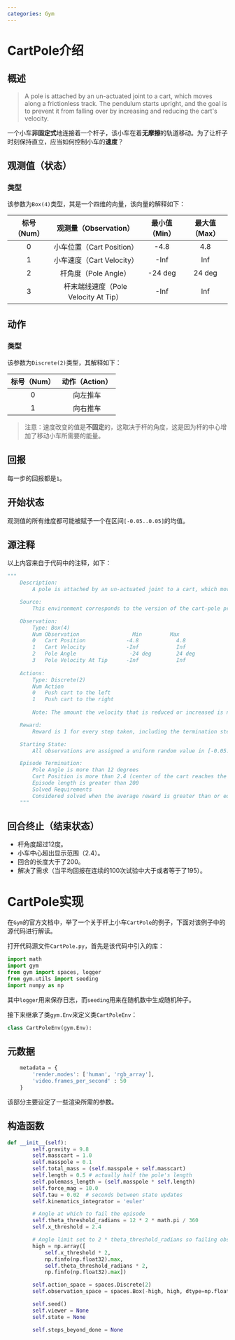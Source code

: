 ```yaml
---
categories: Gym
---
```


# CartPole介绍

## 概述

> A pole is attached by an un-actuated joint to a cart, which moves along a frictionless track. The pendulum starts upright, and the goal is to prevent it from falling over by increasing and reducing the cart's velocity.

一个小车**非固定式**地连接着一个杆子，该小车在着**无摩擦**的轨道移动。为了让杆子时刻保持直立，应当如何控制小车的**速度**？

## 观测值（状态）

### 类型

该参数为`Box(4)`类型，其是一个四维的向量，该向量的解释如下：

| 标号（Num） |        观测量（Observation）         | 最小值（Min） | 最大值（Max） |
| :---------: | :----------------------------------: | :-----------: | :-----------: |
|      0      |      小车位置（Cart Position）       |     -4.8      |      4.8      |
|      1      |      小车速度（Cart Velocity）       |     -Inf      |      Inf      |
|      2      |         杆角度（Pole Angle）         |    -24 deg    |    24 deg     |
|      3      | 杆末端线速度（Pole Velocity At Tip） |     -Inf      |      Inf      |

## 动作

### 类型

该参数为`Discrete(2)`类型，其解释如下：

| 标号（Num） | 动作（Action） |
| :---------: | :------------: |
|      0      |    向左推车    |
|      1      |    向右推车    |

> 注意：速度改变的值是**不固定**的，这取决于杆的角度，这是因为杆的中心增加了移动小车所需要的能量。

## 回报

每一步的回报都是`1`。

## 开始状态

观测值的所有维度都可能被赋予一个在区间`[-0.05..0.05]`的均值。

## 源注释

以上内容来自于代码中的注释，如下：

```python
"""
    Description:
        A pole is attached by an un-actuated joint to a cart, which moves along a frictionless track. The pendulum starts upright, and the goal is to prevent it from falling over by increasing and reducing the cart's velocity.

    Source:
        This environment corresponds to the version of the cart-pole problem described by Barto, Sutton, and Anderson

    Observation: 
        Type: Box(4)
        Num	Observation                 Min         Max
        0	Cart Position             -4.8            4.8
        1	Cart Velocity             -Inf            Inf
        2	Pole Angle                 -24 deg        24 deg
        3	Pole Velocity At Tip      -Inf            Inf
        
    Actions:
        Type: Discrete(2)
        Num	Action
        0	Push cart to the left
        1	Push cart to the right
        
        Note: The amount the velocity that is reduced or increased is not fixed; it depends on the angle the pole is pointing. This is because the center of gravity of the pole increases the amount of energy needed to move the cart underneath it

    Reward:
        Reward is 1 for every step taken, including the termination step

    Starting State:
        All observations are assigned a uniform random value in [-0.05..0.05]

    Episode Termination:
        Pole Angle is more than 12 degrees
        Cart Position is more than 2.4 (center of the cart reaches the edge of the display)
        Episode length is greater than 200
        Solved Requirements
        Considered solved when the average reward is greater than or equal to 195.0 over 100 consecutive trials.
    """
```

## 回合终止（结束状态）

- 杆角度超过12度。
- 小车中心超出显示范围（2.4）。
- 回合的长度大于了200。
- 解决了需求（当平均回报在连续的100次试验中大于或者等于了195）。

# CartPole实现

在`Gym`的官方文档中，举了一个关于杆上小车`CartPole`的例子，下面对该例子中的源代码进行解读。

打开代码源文件`CartPole.py`，首先是该代码中引入的库：

```python
import math
import gym
from gym import spaces, logger
from gym.utils import seeding
import numpy as np
```

其中`logger`用来保存日志，而`seeding`用来在随机数中生成随机种子。

接下来继承了类`gym.Env`来定义类`CartPoleEnv`：

```python
class CartPoleEnv(gym.Env):
```

## 元数据

```python
    metadata = {
        'render.modes': ['human', 'rgb_array'],
        'video.frames_per_second' : 50
    }
```

该部分主要设定了一些渲染所需的参数。

## 构造函数

```python
def __init__(self):
        self.gravity = 9.8
        self.masscart = 1.0
        self.masspole = 0.1
        self.total_mass = (self.masspole + self.masscart)
        self.length = 0.5 # actually half the pole's length
        self.polemass_length = (self.masspole * self.length)
        self.force_mag = 10.0
        self.tau = 0.02  # seconds between state updates
        self.kinematics_integrator = 'euler'

        # Angle at which to fail the episode
        self.theta_threshold_radians = 12 * 2 * math.pi / 360
        self.x_threshold = 2.4

        # Angle limit set to 2 * theta_threshold_radians so failing observation is still within bounds
        high = np.array([
            self.x_threshold * 2,
            np.finfo(np.float32).max,
            self.theta_threshold_radians * 2,
            np.finfo(np.float32).max])

        self.action_space = spaces.Discrete(2)
        self.observation_space = spaces.Box(-high, high, dtype=np.float32)

        self.seed()
        self.viewer = None
        self.state = None

        self.steps_beyond_done = None
```

